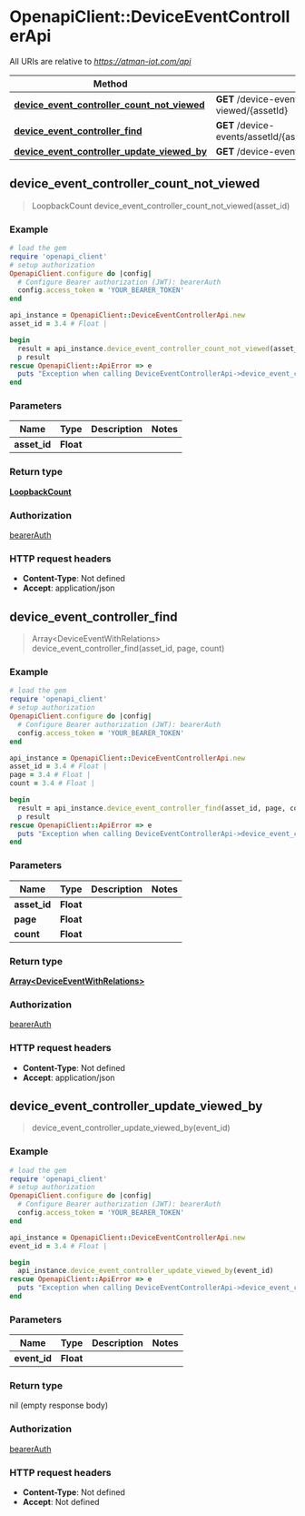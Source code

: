 # OpenapiClient::DeviceEventControllerApi

All URIs are relative to *https://atman-iot.com/api*

Method | HTTP request | Description
------------- | ------------- | -------------
[**device_event_controller_count_not_viewed**](DeviceEventControllerApi.md#device_event_controller_count_not_viewed) | **GET** /device-events/by-asset/count-not-viewed/{assetId} | 
[**device_event_controller_find**](DeviceEventControllerApi.md#device_event_controller_find) | **GET** /device-events/assetId/{assetId}/page/{page}/count/{count} | 
[**device_event_controller_update_viewed_by**](DeviceEventControllerApi.md#device_event_controller_update_viewed_by) | **GET** /device-events/mark-read/{eventId} | 



## device_event_controller_count_not_viewed

> LoopbackCount device_event_controller_count_not_viewed(asset_id)



### Example

```ruby
# load the gem
require 'openapi_client'
# setup authorization
OpenapiClient.configure do |config|
  # Configure Bearer authorization (JWT): bearerAuth
  config.access_token = 'YOUR_BEARER_TOKEN'
end

api_instance = OpenapiClient::DeviceEventControllerApi.new
asset_id = 3.4 # Float | 

begin
  result = api_instance.device_event_controller_count_not_viewed(asset_id)
  p result
rescue OpenapiClient::ApiError => e
  puts "Exception when calling DeviceEventControllerApi->device_event_controller_count_not_viewed: #{e}"
end
```

### Parameters


Name | Type | Description  | Notes
------------- | ------------- | ------------- | -------------
 **asset_id** | **Float**|  | 

### Return type

[**LoopbackCount**](LoopbackCount.md)

### Authorization

[bearerAuth](../README.md#bearerAuth)

### HTTP request headers

- **Content-Type**: Not defined
- **Accept**: application/json


## device_event_controller_find

> Array&lt;DeviceEventWithRelations&gt; device_event_controller_find(asset_id, page, count)



### Example

```ruby
# load the gem
require 'openapi_client'
# setup authorization
OpenapiClient.configure do |config|
  # Configure Bearer authorization (JWT): bearerAuth
  config.access_token = 'YOUR_BEARER_TOKEN'
end

api_instance = OpenapiClient::DeviceEventControllerApi.new
asset_id = 3.4 # Float | 
page = 3.4 # Float | 
count = 3.4 # Float | 

begin
  result = api_instance.device_event_controller_find(asset_id, page, count)
  p result
rescue OpenapiClient::ApiError => e
  puts "Exception when calling DeviceEventControllerApi->device_event_controller_find: #{e}"
end
```

### Parameters


Name | Type | Description  | Notes
------------- | ------------- | ------------- | -------------
 **asset_id** | **Float**|  | 
 **page** | **Float**|  | 
 **count** | **Float**|  | 

### Return type

[**Array&lt;DeviceEventWithRelations&gt;**](DeviceEventWithRelations.md)

### Authorization

[bearerAuth](../README.md#bearerAuth)

### HTTP request headers

- **Content-Type**: Not defined
- **Accept**: application/json


## device_event_controller_update_viewed_by

> device_event_controller_update_viewed_by(event_id)



### Example

```ruby
# load the gem
require 'openapi_client'
# setup authorization
OpenapiClient.configure do |config|
  # Configure Bearer authorization (JWT): bearerAuth
  config.access_token = 'YOUR_BEARER_TOKEN'
end

api_instance = OpenapiClient::DeviceEventControllerApi.new
event_id = 3.4 # Float | 

begin
  api_instance.device_event_controller_update_viewed_by(event_id)
rescue OpenapiClient::ApiError => e
  puts "Exception when calling DeviceEventControllerApi->device_event_controller_update_viewed_by: #{e}"
end
```

### Parameters


Name | Type | Description  | Notes
------------- | ------------- | ------------- | -------------
 **event_id** | **Float**|  | 

### Return type

nil (empty response body)

### Authorization

[bearerAuth](../README.md#bearerAuth)

### HTTP request headers

- **Content-Type**: Not defined
- **Accept**: Not defined

